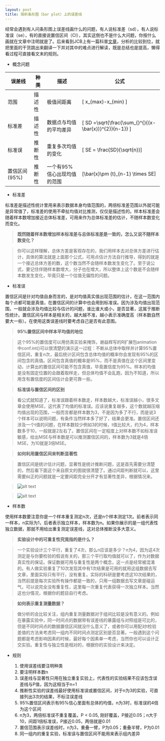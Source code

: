 ```yaml
---
layout: post
title: 简析条形图（bar plot）上的误差线
---
```


经常会遇到有人问条形图上误差线画什么的问题，有人说标准差（sd），有人说标准误（se），有的直接说置信区间（CI），其实这倒也不是什么大问题，你按什么画就在文章中注明就是了。后来看到JCB上有一篇科普[文章](http://www.ncbi.nlm.nih.gov/pmc/articles/PMC2064100/)，分析的比较到位，就把里面的干货跳出来翻译一下并对其中的难点进行解读，既是总结也是提高，懒得看过程可直接看文末的规则。

- 概念问题

误差线        | 种类   | 描述                        | 公式        |
------------- | ------ | --------------------------- | ----------- |
范围          | 描述性 | 极值间距离                  | \[ x_{max}-x_{min} \] |
标准差        | 描述性 | 数据点与均值的平均差异      | \[ SD =\sqrt{\frac{\sum_{}^{}{(x-\bar{x})}^{2}}{n-1}} \] |
标准误        | 推断性 | 重复多次均值的变化          | \[ SE = \frac{SD}{\sqrt{n}}\] |
置信区间(95%) | 推断性 | 一个有95%信心出现均值的范围 | \[\bar{x}\pm {t}_{n-1} \times SE\] |

- 标准差

标准差是描述性统计里用来表示数据本身均值范围的，两倍标准差范围以外就可能是异常值了，标准差的使用不牵扯均值对比推测，仅仅是描述性的。样本标准差会随着样本数增加接近总体标准差，可用来作为总体标准差的估计，不随样本数变化而变化。

> **既然随着样本数增加样本标准差与总体标准差是一致的，怎么又说不随样本数变化？**

> 你可以这样理解，总体方差是客观存在的，我们用样本去对总体方差进行估计，具体的算法就是上面那个公式，可用点估计方法自行推导，得到的就是一个接近总体方差的数，这个数当然不会随样本数发生变化了。至于说公式，要记住伴随样本数增大，分子也在增大，所以整体上这个数是不会随样本数发生变化，毕竟只是一个估值无偏性的问题。

- 标准误

置信区间是针对均值自身而言的，是对均值真实值出现范围的估计，在这一范围内每个点都可能是真值，在置信区间的计算中也会用到标准误。因为涉及均值出现范围，一般就会涉及均值比较与估计的问题，谁比谁大或小，是否显著，这属于推断性统计。置信区间与样本是相关的，越大越不准，越小表示准确度高（样本数自然要大一些）。在使用这类误差线时要考虑自己是否有此意图。

> **95%置信区间中样本平均值的地位**

> 这个95%的置信度可以用仿真实验来掩饰，谢益辉写的R扩展包animation中conf.int()可以很清楚的演示这一过程：不断从总体中取样并计算95%置信区间，重复n次，最后统计区间包含总体均值的概率你会发现有95%的区间包含的真值。区间包含真值的概率是95%，而不是真值在这个区间里变动，计算出的置信区间可能不包含真值，毕竟置信度为95%。样本的均值是没有固定位置的会跟着取样走，但总体均值不会乱跑，因为不知道，所以用含有置信度的区间估计会更可靠一些。

> **标准误与置信区间的区别**

> 看公式就知道了，标准误跟着样本数走，样本数越大，标准误越小，很多文章会使用MSE，这代表了均值的标准误。应该说重复越多，这个数就越压缩均值出现的范围，一般而言都是样本数为3，不是因为多了不行，而是说3个样本可以说明问题，有条件当然样本多了好了，结果会更准。置信区间还涉及一个t值的问题，在样本数较少例如3的时候，t值比较大，约为4，样本数多于10，一般就是2左右了。置信区间在一定程度上对样本数不如标准误敏感，给出MSE与样本数是可以推测置信区间的，样本数为3就是4倍MSE，为10就是3倍MSE。

> **如何利用置信区间来判断显著性**

> 置信区间是统计估计问题，显著性是统计推断问题，这是首先需要分清楚的，然后看下面这个来自原文的图就很清楚了。通过间距判断就可以，这里需要纠正的问题就是一定要间距完全分开才有显著性差异，根据情况来。

> ![alt text](http://yufree.github.io/blogcn/figure/cisig.jpg)

> ![alt text](http://yufree.github.io/blogcn/figure/cisig2.jpg)

- 样本数

使用样本数要注意你是一个样本重复测定n次，还是n个样本测定1次。前者表示同一样本，n实际为1，后者表示独立样本，样本数为n。如果你展示的是一组代表性独立数据，那就不用给出重复测定误差线，这对总体推断没多大意义。

> **实验设计中的可重复性究竟指的是什么？**

> 一个实验设计三个平行，重复了4次，那么n应该是多少？n为4，因为这4次测定是与你要检验的假说有关的，那三个平行取均值就可以了，作为对数据真实性的保证。保证数据可用与重复性是两个概念，这一点是经常被混淆的。有人做实验重复了10次发现其中有1次结果是可用的就用这组数据去写文章，里面实际只有平行，没有重复。实际的科研是要考虑这10次结果的，当然前提是每次实验所有操作都是一致的，只用一组数据去写文章是碰运气，可以说完全没有重复性，这里每一次重复代表获得一次独立样本。当然这也分情况，根据你的题目自行考虑。

> **如何表示重复测量数据？**

> 做分析的会比较关注，组内重复测量数据对于组间比较是没有意义的。例如在暴露实验中，同一时间点的数据带有误差线的暴露组与对照组是可比的，但是不同时间点的数据置信区间就没什么意义了，或者你可以用配对t检验差值的方法来考虑同一组内不同时间点测定区别是否显著。一般遇到这个问题都是考虑影响因素的时候，最好每个因素单一考虑，当然你也可以设计正交实验。重复性与独立性是相对的，根据你的实验设计来决定。

- 规则

    1. 使用误差线要注明种类
    2. 要注明样本数n
    3. 误差线与显著性只用在独立重复实验上，代表性的实验结果不应该包含误差线与P值，因为这相当于n=1
    4. 推断性实验的误差线最好使用标准误或置信区间，对于n为3的实验，可直接列出3次的结果，不标注误差线
    5. 95%置信区间表示有95%信心里面有总体的均值，n为3时，标准误的4倍为这个区间
    6. n为3，两倍标准误不重复覆盖，P < 0.05, 刚好覆盖，P接近0.05；n大于10，间距1倍标准误，P接近0.05，两倍就是0.01
    7. 置信范围表示误差线时，n为3，重叠一臂，P为0.05；重叠半臂，P为0.01
    8. 同一组内的重复实验，标准误与置信区间不能用来表示组内差异